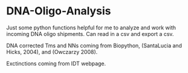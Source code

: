 # DNA-Oligo-Analysis

Just some python functions helpful for me to analyze and work with incoming DNA oligo shipments. Can read in a csv and export a csv.

DNA corrected Tms and NNs coming from Biopython, (SantaLucia and Hicks, 2004), and (Owczarzy 2008).

Exctinctions coming from IDT webpage. 
